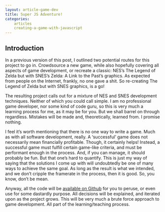 ```yaml
---
layout: article-game-dev
title: Super JS Adventure!
categories:
    articles
    creating-a-game-with-javascript
---
```


## Introduction

In a previous version of this post, I outlined two potential routes for this project to go in. Crowdsource a new game, while also hopefully covering all aspects of game development, or recreate a classic: NES’s The Legend of Zelda but with SNES’s Zelda: A Link to the Past’s graphics. As expected from people on the Internet, frankly, no one gave a shit. So re-creating The Legend of Zelda but with SNES graphics, is a go!

The resulting project calls out for a mixture of NES and SNES development techniques. Neither of which you could call simple. I am no professional game developer, nor some kind of code guru, so this is very much a learning process for me, as it may be for you. But we shall barrel on through regardless. Mistakes will be made and, theoretically, learned from. I promise nothing.

I feel it’s worth mentioning that there is no one way to write a game. Much as with all software development, really. A ‘successful’ game does not necessarily mean financially profitable. Though, it certainly helps! Instead, a successful game must fulfill certain game-like criteria, and must be performant enough in the process. And, if you can manage, it should probably be fun. But that one’s hard to quantify. This is just my way of saying that the solutions I come up with will undoubtedly be one of many ways to achieve the same goal. As long as the result is what we intended, and we don’t cripple the framerate in the process, then it is good. So, you know, don’t be mean.

Anyway, all the code will be [available on Github](http://github.com/gablaxian/super-js-adventure) for you to peruse, or even use for some dastardly purpose. All decisions will be explained, and iterated upon as the project grows. This will be very much a brute force approach to game development. All part of the learning/teaching process.
